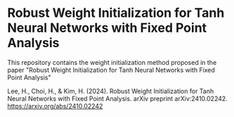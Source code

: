 # Robust Weight Initialization for Tanh Neural Networks with Fixed Point Analysis

This repository contains the weight initialization method proposed in the paper "Robust Weight Initialization for Tanh Neural Networks with Fixed Point Analysis"

Lee, H., Choi, H., & Kim, H. (2024). Robust Weight Initialization for Tanh Neural Networks with Fixed Point Analysis. arXiv preprint arXiv:2410.02242. 
https://arxiv.org/abs/2410.02242
